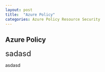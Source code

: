 ```yaml
---
layout: post
title:  "Azure Policy"
categories: Azure Policy Resource Security
---
```


<h2><b>Azure Policy</b></h2>

<font size=+2>sadasd</font>

asdasd